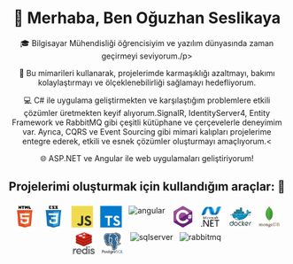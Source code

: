 <h1 align="center">👋 Merhaba, Ben Oğuzhan Seslikaya</h1>
<p align="center">🎓  Bilgisayar Mühendisliği öğrencisiyim ve yazılım dünyasında zaman geçirmeyi seviyorum./p>
<p align="center">🌟 Bu mimarileri kullanarak, projelerimde karmaşıklığı azaltmayı, bakımı kolaylaştırmayı ve ölçeklenebilirliği sağlamayı hedefliyorum.</p>
<p align="center">💻 C# ile uygulama geliştirmekten ve karşılaştığım problemlere etkili çözümler üretmekten keyif alıyorum.SignalR, IdentityServer4, Entity Framework ve RabbitMQ gibi çeşitli kütüphane ve çerçevelerle deneyimim var. Ayrıca, CQRS ve Event Sourcing gibi mimari kalıpları projelerime entegre ederek, etkili ve esnek çözümler oluşturmayı amaçlıyorum.<</p>
<p align="center">🌐 ASP.NET ve Angular ile web uygulamaları geliştiriyorum!</p>
<h2 align="center"> Projelerimi oluşturmak için kullandığım araçlar: 🧰</h2>
<p align="center">
<img src="https://raw.githubusercontent.com/devicons/devicon/master/icons/html5/html5-original-wordmark.svg" alt="html" height="40" style="vertical-align:top; margin:4px">
<img src="https://raw.githubusercontent.com/devicons/devicon/master/icons/css3/css3-original-wordmark.svg" alt="css" height="40" style="vertical-align:top; margin:4px">
<img src="https://raw.githubusercontent.com/devicons/devicon/master/icons/javascript/javascript-original.svg" alt="javascript" height="40" style="vertical-align:top; margin:4px">
<img src="https://raw.githubusercontent.com/devicons/devicon/master/icons/typescript/typescript-original.svg" alt="typescript" height="40" style="vertical-align:top; margin:4px">
<img src="https://camo.githubusercontent.com/8886130b3d8aba95dbdd7c4f9a41029606424cc06d1873c1ced87dd55a222fef/68747470733a2f2f616e67756c61722e696f2f6173736574732f696d616765732f6c6f676f732f616e67756c61722f616e67756c61722e737667" alt="angular" height="40" style="vertical-align:top; margin:4px">
<img src="https://raw.githubusercontent.com/devicons/devicon/master/icons/csharp/csharp-original.svg" alt="csharp" height="40" style="vertical-align:top; margin:4px">
<img src="https://raw.githubusercontent.com/devicons/devicon/master/icons/dot-net/dot-net-original-wordmark.svg" alt="dotnet" height="40" style="vertical-align:top; margin:4px">
<img src="https://raw.githubusercontent.com/devicons/devicon/master/icons/docker/docker-original-wordmark.svg" alt="docker" height="40" style="vertical-align:top; margin:4px">
<img src="https://raw.githubusercontent.com/devicons/devicon/master/icons/mongodb/mongodb-original-wordmark.svg" alt="mongodb" height="40" style="vertical-align:top; margin:4px">
<img src="https://raw.githubusercontent.com/devicons/devicon/master/icons/redis/redis-original-wordmark.svg" alt="redis" height="40" style="vertical-align:top; margin:4px">
<img src="https://raw.githubusercontent.com/devicons/devicon/master/icons/postgresql/postgresql-original-wordmark.svg" alt="postgresql" height="40" style="vertical-align:top; margin:4px">
<img src="https://camo.githubusercontent.com/7518bdbe92e34ee62df755ffe857fafb4a7c537ed0e1b9f6a5bef7a1d3c8356a/68747470733a2f2f7777772e7376677265706f2e636f6d2f73686f772f3330333232392f6d6963726f736f66742d73716c2d7365727665722d6c6f676f2e737667" alt="sqlserver" height="40" style="vertical-align:top; margin:4px">
<img src="https://camo.githubusercontent.com/6e263a69a32164441eeb95d1d13caf800ca405806ccafe5ae2fe9e686999e1fa/68747470733a2f2f7777772e766563746f726c6f676f2e7a6f6e652f6c6f676f732f7261626269746d712f7261626269746d712d69636f6e2e737667" alt="rabbitmq" height="40" style="vertical-align:top; margin:4px">
</p>
